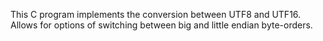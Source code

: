 This C program implements the conversion between UTF8 and UTF16.
Allows for options of switching between big and little endian byte-orders.
